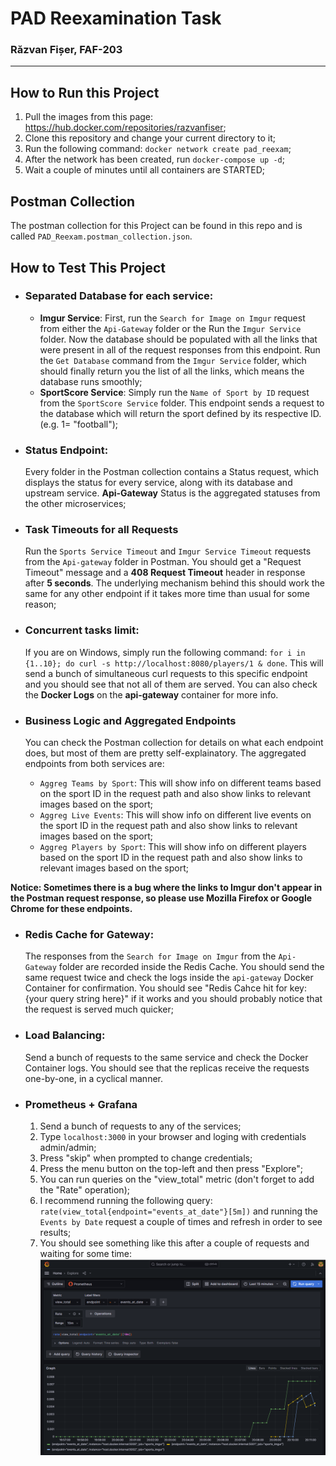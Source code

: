 # PAD Reexamination Task
### Răzvan Fișer, FAF-203
_______
## How to Run this Project
1. Pull the images from this page: https://hub.docker.com/repositories/razvanfiser;
2. Clone this repository and change your current directory to it;
3. Run the following command: `docker network create pad_reexam`;
4. After the network has been created, run `docker-compose up -d`;
5. Wait a couple of minutes until all containers are STARTED;

## Postman Collection
The postman collection for this Project can be found in this repo and is called `PAD_Reexam.postman_collection.json`.

## How to Test This Project

* ### Separated Database for each service:
    * **Imgur Service**: First, run the `Search for Image on Imgur` request from either the `Api-Gateway` folder or the 
  Run the `Imgur Service` folder. Now the database should be populated with all the links that were 
  present in all of the request responses from this endpoint. Run the `Get Database` 
  command from the `Imgur Service` folder, which should finally return you the list of all the links, which means the database runs smoothly;
    * **SportScore Service**: Simply run the `Name of Sport by ID` request from the `SportScore Service` folder. This endpoint sends a request to the database which will return the sport defined by
  its respective ID. (e.g. 1= "football");

* ### Status Endpoint:
    Every folder in the Postman collection contains a Status request, which displays the
    status for every service, along with its database and upstream service. **Api-Gateway**
    Status is the aggregated statuses from the other microservices;
* ###  Task Timeouts for all Requests
    Run the `Sports Service Timeout` and `Imgur Service Timeout` requests from the `Api-gateway` folder in Postman. You 
should get a "Request Timeout" message and a <b>408 Request Timeout</b> header
in response after **5 seconds**. The underlying mechanism behind this should work the same
for any other endpoint if it takes more time than usual for some reason;

* ### Concurrent tasks limit:
    If you are on Windows, simply run the following command:
`for i in {1..10}; do curl -s http://localhost:8080/players/1 & done`. This will send
a bunch of simultaneous curl requests to this specific endpoint and you should see that not all
of them are served. You can also check the **Docker Logs** on the **api-gateway** container for more info.

* ### Business Logic and Aggregated Endpoints
    You can check the Postman collection for details on what each endpoint does, but most of them are
pretty self-explainatory. The aggregated endpoints from both services are:
  * `Aggreg Teams by Sport`: This will show info on different teams based on the sport ID in the request
  path and also show links to relevant images based on the sport;
  * `Aggreg Live Events`: This will show info on different live events on the sport ID in the request
  path and also show links to relevant images based on the sport;
  * `Aggreg Players by Sport`: This will show info on different players based on the sport ID in the request
  path and also show links to relevant images based on the sport;

**Notice: Sometimes there is a bug where the links to Imgur don't appear in the Postman request response,
so please use Mozilla Firefox or Google Chrome for these endpoints.**

* ### Redis Cache for Gateway:
    The responses from the `Search for Image on Imgur` from the `Api-Gateway` folder are
    recorded inside the Redis Cache. You should send the same request twice and check the logs inside the
    `api-gateway` Docker Container for confirmation. You should see "Redis Cahce hit for key: {your query string here}"
    if it works and you should probably notice that the request is served much quicker;
* ### Load Balancing:
    Send a bunch of requests to the same service and check the Docker Container logs. You should see
    that the replicas receive the requests one-by-one, in a cyclical manner. 
* ### Prometheus + Grafana
  1. Send a bunch of requests to any of the services;
  2. Type `localhost:3000` in your browser and loging with credentials admin/admin;
  3. Press "skip" when prompted to change credentials;
  4. Press the menu button on the top-left and then press "Explore";
  5. You can run queries on the "view_total" metric (don't forget to add the "Rate" operation);
  6. I recommend running the following query: `rate(view_total{endpoint="events_at_date"}[5m])` and 
  running the `Events by Date` request a couple of times and refresh in order to see results;
  7. You should see something like this after a couple of requests and waiting for some time:
  ![grafana request example](grafana.png "Grafana Request Example")